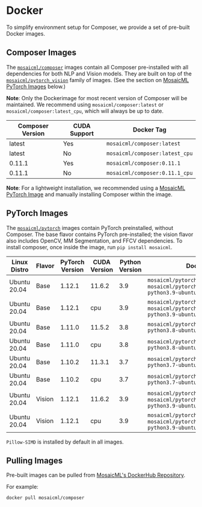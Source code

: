 # Docker

To simplify environment setup for Composer, we provide a set of pre-built Docker images.

## Composer Images

The [`mosaicml/composer`](https://hub.docker.com/r/mosaicml/composer) images contain all Composer pre-installed with
all dependencies for both NLP and Vision models. They are built on top of the
[`mosaicml/pytorch_vision`](https://hub.docker.com/r/mosaicml/pytorch_vision) family of images.
(See the section on [MosaicML PyTorch Images](#pytorch-images) below.)

**Note**: Only the Dockerimage for most recent version of Composer will be maintained. We recommend using
`mosaicml/composer:latest` or `mosaicml/composer:latest_cpu`, which will always be up to date.

<!-- BEGIN_COMPOSER_BUILD_MATRIX -->
| Composer Version   | CUDA Support   | Docker Tag                     |
|--------------------|----------------|--------------------------------|
| latest             | Yes            | `mosaicml/composer:latest`     |
| latest             | No             | `mosaicml/composer:latest_cpu` |
| 0.11.1             | Yes            | `mosaicml/composer:0.11.1`     |
| 0.11.1             | No             | `mosaicml/composer:0.11.1_cpu` |
<!-- END_COMPOSER_BUILD_MATRIX -->


**Note**: For a lightweight installation, we recommended using a [MosaicML PyTorch Image](#pytorch-images) and manually
installing Composer within the image.

## PyTorch Images

The [`mosaicml/pytorch`](https://hub.docker.com/r/mosaicml/pytorch) images contain PyTorch preinstalled, without Composer.
The base flavor contains PyTorch pre-installed; the vision flavor also includes OpenCV, MM Segmentation, and FFCV dependencies.
To install composer, once inside the image, run `pip install mosaicml`.

<!-- BEGIN_PYTORCH_BUILD_MATRIX -->
| Linux Distro   | Flavor   | PyTorch Version   | CUDA Version   | Python Version   | Docker Tags                                                                                      |
|----------------|----------|-------------------|----------------|------------------|--------------------------------------------------------------------------------------------------|
| Ubuntu 20.04   | Base     | 1.12.1            | 11.6.2         | 3.9              | `mosaicml/pytorch:latest`, `mosaicml/pytorch:1.12.1_cu116-python3.9-ubuntu20.04`                 |
| Ubuntu 20.04   | Base     | 1.12.1            | cpu            | 3.9              | `mosaicml/pytorch:latest_cpu`, `mosaicml/pytorch:1.12.1_cpu-python3.9-ubuntu20.04`               |
| Ubuntu 20.04   | Base     | 1.11.0            | 11.5.2         | 3.8              | `mosaicml/pytorch:1.11.0_cu115-python3.8-ubuntu20.04`                                            |
| Ubuntu 20.04   | Base     | 1.11.0            | cpu            | 3.8              | `mosaicml/pytorch:1.11.0_cpu-python3.8-ubuntu20.04`                                              |
| Ubuntu 20.04   | Base     | 1.10.2            | 11.3.1         | 3.7              | `mosaicml/pytorch:1.10.2_cu113-python3.7-ubuntu20.04`                                            |
| Ubuntu 20.04   | Base     | 1.10.2            | cpu            | 3.7              | `mosaicml/pytorch:1.10.2_cpu-python3.7-ubuntu20.04`                                              |
| Ubuntu 20.04   | Vision   | 1.12.1            | 11.6.2         | 3.9              | `mosaicml/pytorch_vision:latest`, `mosaicml/pytorch_vision:1.12.1_cu116-python3.9-ubuntu20.04`   |
| Ubuntu 20.04   | Vision   | 1.12.1            | cpu            | 3.9              | `mosaicml/pytorch_vision:latest_cpu`, `mosaicml/pytorch_vision:1.12.1_cpu-python3.9-ubuntu20.04` |
<!-- END_PYTORCH_BUILD_MATRIX -->

``Pillow-SIMD`` is installed by default in all images.

## Pulling Images

Pre-built images can be pulled from [MosaicML's DockerHub Repository](https://hub.docker.com/u/mosaicml).

For example:

<!--pytest.mark.skip-->
```bash
docker pull mosaicml/composer
```
